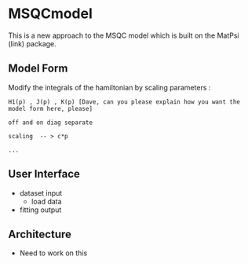 # MSQCmodel

This is a new approach to the MSQC model which is built on the MatPsi (link) package.

## Model Form
  
  Modify the integrals of the hamiltonian by scaling parameters : 
  
    H1(p) , J(p) , K(p) [Dave, can you please explain how you want the model form here, please]
    
    off and on diag separate 
    
    scaling  -- > c*p
    
    ...
    
## User Interface
  
  - dataset input 
      - load data
  - fitting output



## Architecture 
  
  - Need to work on this
